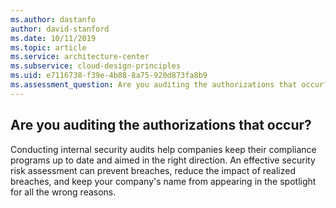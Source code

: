 ```yaml
---
ms.author: dastanfo
author: david-stanford
ms.date: 10/11/2019
ms.topic: article
ms.service: architecture-center
ms.subservice: cloud-design-principles
ms.uid: e7116738-f39e-4b88-8a75-920d873fa8b9
ms.assessment_question: Are you auditing the authorizations that occur?
---
```

## Are you auditing the authorizations that occur?

Conducting internal security audits help companies keep their compliance programs up to date and aimed in the right direction.  An effective security risk assessment can prevent breaches, reduce the impact of realized breaches, and keep your company's name from appearing in the spotlight for all the wrong reasons.
